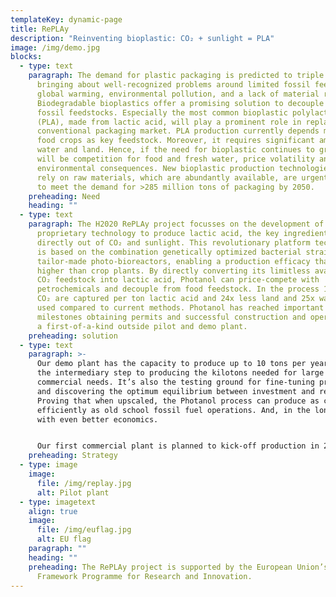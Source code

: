 ```yaml
---
templateKey: dynamic-page
title: RePLAy
description: "Reinventing bioplastic: CO₂ + sunlight = PLA"
image: /img/demo.jpg
blocks:
  - type: text
    paragraph: The demand for plastic packaging is predicted to triple by 2050,
      bringing about well-recognized problems around limited fossil feedstocks,
      global warming, environmental pollution, and a lack of material recycling.
      Biodegradable bioplastics offer a promising solution to decouple from
      fossil feedstocks. Especially the most common bioplastic polylactic acid
      (PLA), made from lactic acid, will play a prominent role in replacing the
      conventional packaging market. PLA production currently depends mainly on
      food crops as key feedstock. Moreover, it requires significant amounts of
      water and land. Hence, if the need for bioplastic continues to grow, there
      will be competition for food and fresh water, price volatility and
      environmental consequences. New bioplastic production technologies that
      rely on raw materials, which are abundantly available, are urgently needed
      to meet the demand for >285 million tons of packaging by 2050.
    preheading: Need
    heading: ""
  - type: text
    paragraph: The H2020 RePLAy project focusses on the development of Photanol's
      proprietary technology to produce lactic acid, the key ingredient for PLA,
      directly out of CO₂ and sunlight. This revolutionary platform technology
      is based on the combination genetically optimized bacterial strains and
      tailor-made photo-bioreactors, enabling a production efficacy that is 7x
      higher than crop plants. By directly converting its limitless available
      CO₂ feedstock into lactic acid, Photanol can price-compete with
      petrochemicals and decouple from food feedstock. In the process 1.6 tonnes
      CO₂ are captured per ton lactic acid and 24x less land and 25x water are
      used compared to current methods. Photanol has reached important upscaling
      milestones obtaining permits and successful construction and operation of
      a first-of-a-kind outside pilot and demo plant.
    preheading: solution
  - type: text
    paragraph: >-
      Our demo plant has the capacity to produce up to 10 tons per year. It’s
      the intermediary step to producing the kilotons needed for large scale
      commercial needs. It’s also the testing ground for fine-tuning processes
      and discovering the optimum equilibrium between investment and returns.
      Proving that when upscaled, the Photanol process can produce as cost
      efficiently as old school fossil fuel operations. And, in the long term
      with even better economics.


      Our first commercial plant is planned to kick-off production in 2024. Rest assured, our teams are working hard to optimize and maximize production. Constantly iterating to evidence that Photanol is not only the most future-proof solution but also the solution with the lowest footprint of any sustainable option. Our economically sound business cases and new tech breakthroughs acting as instruments in our mission to restore balance to the planet, while powering the world.
    preheading: Strategy
  - type: image
    image:
      file: /img/replay.jpg
      alt: Pilot plant
  - type: imagetext
    align: true
    image:
      file: /img/euflag.jpg
      alt: EU flag
    paragraph: ""
    heading: ""
    preheading: The RePLAy project is supported by the European Union’s Horizon 2020
      Framework Programme for Research and Innovation.
---
```

